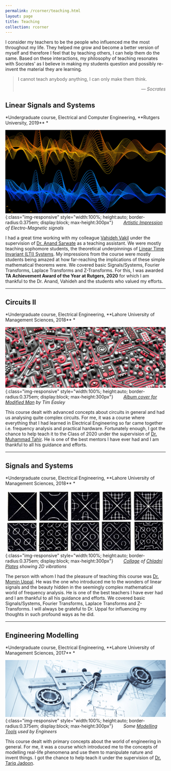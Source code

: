 ```yaml
---
permalink: /rcorner/teaching.html
layout: page
title: Teaching
collection: rcorner
---
```


I consider my teachers to be the people who influenced me the most throughout my life. They helped me grow and become a better version of myself and therefore I feel that by teaching others, I can help them do the same. Based on these interactions, my philosophy of teaching resonates with Socrates' as I believe in making my students question and possibly re-invent the material they are learning. 

> <p style="margin:0 0 0 0"> I cannot teach anybody anything, I can only make them think. </p>
> <p style="text-align:right"> &mdash; <cite> Socrates </cite> </p>


<h2> Linear Signals and Systems </h2>
*Undergraduate course, Electrical and Computer Engineering, **Rutgers University, 2019**&nbsp;*

![Waveforms](/assets/images/mwrf_waveforms.png){:class="img-responsive" style="width:100%; height:auto; border-radius:0.375em; display:block; max-height:300px"}
<em style="padding-left:2em"><a href="https://www.mwrf.com/technologies/systems/article/21848973/comparing-narrowband-and-wideband-channels">Artistic Impression</a> of Electro-Magnetic signals</em>

I had a great time working with my colleague [Vahideh Vakil](https://www.linkedin.com/in/vahideh-vakil-89985787/) under the supervision of [Dr. Anand Sarwate](https://www.ece.rutgers.edu/~asarwate/) as a teaching assistant. We were mostly teaching sophomore students, the theoretical underpinnings of [Linear Time Invariant (LTI) Systems](https://en.wikipedia.org/wiki/Linear_time-invariant_system). My impressions from the course were mostly students being amazed at how far-reaching the implications of these simple mathematical theorems were.  We covered basic Signals/Systems, Fourier Transforms, Laplace Transforms and Z-Transforms. For this, I was awarded **TA Achievement Award of the Year at Rutgers, 2020** for which I am thankful to the Dr. Anand, Vahideh and the students who valued my efforts.


<hr class="major" />
<h2> Circuits II </h2>
*Undergraduate course, Electrical Engineering, **Lahore University of Management Sciences, 2018**&nbsp;*

![Circuit](/assets/images/circuits2-cover.jpg){:class="img-responsive" style="width:100%; height:auto; border-radius:0.375em; display:block; max-height:300px"}
<em style="padding-left:2em"><a href="https://www.creativeboom.com/inspiration/illustrator-tim-easley-painstakingly-sculpts-album-cover-for-modified-man-out-of-plasticine/">Album cover for Modified Man</a> by Tim Easley</em>

This course dealt with advanced concepts about circuits in general and had us analysing quite complex circuits. For me, it was a course where everything that I had learned in Electrical Engineering so far came together i.e. frequency analysis and practical hardware. Fortunately enough, I got the chance to help teach it to the Class of 2020 under the supervision of [Dr. Muhammad Tahir](https://scholar.google.com/citations?user=pd9S_mcAAAAJ&hl=en). He is one of the best mentors I have ever had and I am thankful to all his guidance and efforts.


<hr class="major" />
<h2> Signals and Systems </h2>
*Undergraduate course, Electrical Engineering, **Lahore University of Management Sciences, 2018**&nbsp;*

![Circuit](/assets/images/chladni-plates-cropped.jpg){:class="img-responsive" style="width:100%; height:auto; border-radius:0.375em; display:block; max-height:300px"}
<em style="padding-left:2em"><a href="https://www.pinterest.ca/pin/92464598572163202/">Collage</a> of <a href="https://americanhistory.si.edu/science/chladni.htm">Chladni Plates</a> showing 2D vibrations</em> 

The person with whom I had the pleasure of teaching this course was [Dr. Momin Uppal](https://lums.edu.pk/lums_employee/2771). He was the one who introduced me to the wonders of linear signals and the beauty hidden in the seemingly complex mathematical world of frequency analysis. He is one of the best teachers I have ever had and I am thankful to all his guidance and efforts. We covered basic Signals/Systems, Fourier Transforms, Laplace Transforms and Z-Transforms. I will always be grateful to Dr. Uppal for influencing my thoughts in such profound ways as he did.

<hr class="major" />
<h2> Engineering Modelling </h2>
*Undergraduate course, Electrical Engineering, **Lahore University of Management Sciences, 2017**&nbsp;*

![Circuit](/assets/images/eng-modelling.jpg){:class="img-responsive" style="width:100%; height:auto; border-radius:0.375em; display:block; max-height:300px"}
<em style="padding-left:2em">Some <a href="https://enser.com/design-engineering-services-outsourcing-up-by-14-percent/">Modelling Tools</a> used by Engineers</em> 

This course dealt with primary concepts about the world of engineering in general. For me, it was a course which introduced me to the concepts of modelling real-life phenomena and use them to manipulate nature and invent things. I got the chance to help teach it under the supervision of [Dr. Tariq Jadoon](https://mgshss.lums.edu.pk/lums_employee/751). 